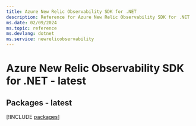 ```yaml
---
title: Azure New Relic Observability SDK for .NET
description: Reference for Azure New Relic Observability SDK for .NET
ms.date: 02/09/2024
ms.topic: reference
ms.devlang: dotnet
ms.service: newrelicobservability
---
```

# Azure New Relic Observability SDK for .NET - latest
## Packages - latest
[!INCLUDE [packages](new-relic-observability-index.md)]
